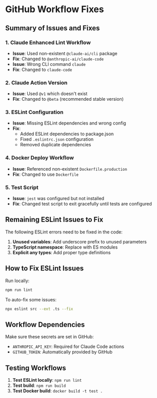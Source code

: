 # GitHub Workflow Fixes

## Summary of Issues and Fixes

### 1. **Claude Enhanced Lint Workflow**
- **Issue**: Used non-existent `@claude-ai/cli` package
- **Fix**: Changed to `@anthropic-ai/claude-code`
- **Issue**: Wrong CLI command `claude` 
- **Fix**: Changed to `claude-code`

### 2. **Claude Action Version**
- **Issue**: Used `@v1` which doesn't exist
- **Fix**: Changed to `@beta` (recommended stable version)

### 3. **ESLint Configuration**
- **Issue**: Missing ESLint dependencies and wrong config
- **Fix**: 
  - Added ESLint dependencies to package.json
  - Fixed `.eslintrc.json` configuration
  - Removed duplicate dependencies

### 4. **Docker Deploy Workflow**
- **Issue**: Referenced non-existent `Dockerfile.production`
- **Fix**: Changed to use `Dockerfile`

### 5. **Test Script**
- **Issue**: `jest` was configured but not installed
- **Fix**: Changed test script to exit gracefully until tests are configured

## Remaining ESLint Issues to Fix

The following ESLint errors need to be fixed in the code:

1. **Unused variables**: Add underscore prefix to unused parameters
2. **TypeScript namespace**: Replace with ES modules
3. **Explicit any types**: Add proper type definitions

## How to Fix ESLint Issues

Run locally:
```bash
npm run lint
```

To auto-fix some issues:
```bash
npx eslint src --ext .ts --fix
```

## Workflow Dependencies

Make sure these secrets are set in GitHub:
- `ANTHROPIC_API_KEY`: Required for Claude Code actions
- `GITHUB_TOKEN`: Automatically provided by GitHub

## Testing Workflows

1. **Test ESLint locally**: `npm run lint`
2. **Test build**: `npm run build`
3. **Test Docker build**: `docker build -t test .`